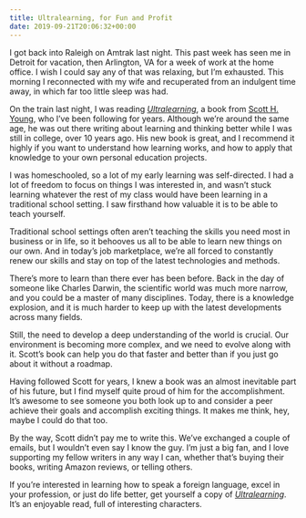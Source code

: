 ```yaml
---
title: Ultralearning, for Fun and Profit
date: 2019-09-21T20:06:32+00:00
---
```

I got back into Raleigh on Amtrak last night. This past week has seen me in Detroit for vacation, then Arlington, VA for a week of work at the home office. I wish I could say any of that was relaxing, but I’m exhausted. This morning I reconnected with my wife and recuperated from an indulgent time away, in which far too little sleep was had.

On the train last night, I was reading [_Ultralearning_][1], a book from [Scott H. Young][2], who I’ve been following for years. Although we’re around the same age, he was out there writing about learning and thinking better while I was still in college, over 10 years ago. His new book is great, and I recommend it highly if you want to understand how learning works, and how to apply that knowledge to your own personal education projects.

I was homeschooled, so a lot of my early learning was self-directed. I had a lot of freedom to focus on things I was interested in, and wasn’t stuck learning whatever the rest of my class would have been learning in a traditional school setting. I saw firsthand how valuable it is to be able to teach yourself.

Traditional school settings often aren’t teaching the skills you need most in business or in life, so it behooves us all to be able to learn new things on our own. And in today’s job marketplace, we’re all forced to constantly renew our skills and stay on top of the latest technologies and methods.

There’s more to learn than there ever has been before. Back in the day of someone like Charles Darwin, the scientific world was much more narrow, and you could be a master of many disciplines. Today, there is a knowledge explosion, and it is much harder to keep up with the latest developments across many fields.

Still, the need to develop a deep understanding of the world is crucial. Our environment is becoming more complex, and we need to evolve along with it. Scott’s book can help you do that faster and better than if you just go about it without a roadmap.

Having followed Scott for years, I knew a book was an almost inevitable part of his future, but I find myself quite proud of him for the accomplishment. It’s awesome to see someone you both look up to and consider a peer achieve their goals and accomplish exciting things. It makes me think, hey, maybe I could do that too.

By the way, Scott didn’t pay me to write this. We’ve exchanged a couple of emails, but I wouldn’t even say I know the guy. I’m just a big fan, and I love supporting my fellow writers in any way I can, whether that’s buying their books, writing Amazon reviews, or telling others.

If you’re interested in learning how to speak a foreign language, excel in your profession, or just do life better, get yourself a copy of [_Ultralearning_][1]. It’s an enjoyable read, full of interesting characters.

 [1]: https://www.amazon.com/Ultralearning-Master-Outsmart-Competition-Accelerate/dp/006285268X/ref=tmm_hrd_swatch_0?_encoding=UTF8&qid=1569084926&sr=8-1
 [2]: https://www.scotthyoung.com/blog/